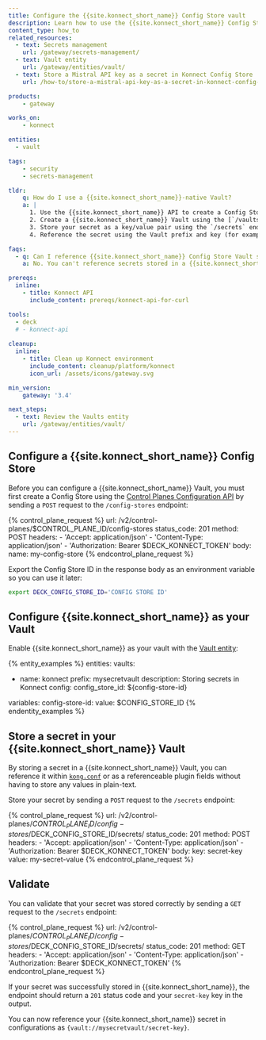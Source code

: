 ```yaml
---
title: Configure the {{site.konnect_short_name}} Config Store vault
description: Learn how to use the {{site.konnect_short_name}} Config Store vault.
content_type: how_to
related_resources:
  - text: Secrets management
    url: /gateway/secrets-management/
  - text: Vault entity
    url: /gateway/entities/vault/
  - text: Store a Mistral API key as a secret in Konnect Config Store
    url: /how-to/store-a-mistral-api-key-as-a-secret-in-konnect-config-store/

products:
    - gateway

works_on:
    - konnect

entities: 
  - vault

tags:
    - security
    - secrets-management

tldr:
    q: How do I use a {{site.konnect_short_name}}-native Vault?
    a: |
      1. Use the {{site.konnect_short_name}} API to create a Config Store using the `/config-stores` endpoint.
      2. Create a {{site.konnect_short_name}} Vault using the [`/vaults/` endpoint](/api/konnect/control-planes-config/v2/#/operations/create-vault).
      3. Store your secret as a key/value pair using the `/secrets` endpoint. 
      4. Reference the secret using the Vault prefix and key (for example: `{vault://mysecretvault/secret-key}`).

faqs:
  - q: Can I reference {{site.konnect_short_name}} Config Store Vault secrets in `kong.conf`?
    a: No. You can't reference secrets stored in a {{site.konnect_short_name}} Config Store Vault in `kong.conf` because {{site.konnect_short_name}} resolves the secret after {{site.base_gateway}} connects to the control plane. For more information about the fields you can reference as secrets, see [What can be stored as a secret?](/gateway/entities/vault/#what-can-be-stored-as-a-secret).

prereqs:
  inline:
    - title: Konnect API
      include_content: prereqs/konnect-api-for-curl

tools:
  - deck
  # - konnect-api
 
cleanup:
  inline:
    - title: Clean up Konnect environment
      include_content: cleanup/platform/konnect
      icon_url: /assets/icons/gateway.svg

min_version:
    gateway: '3.4'

next_steps:
  - text: Review the Vaults entity
    url: /gateway/entities/vault/
---
```


## Configure a {{site.konnect_short_name}} Config Store

Before you can configure a {{site.konnect_short_name}} Vault, you must first create a Config Store using the [Control Planes Configuration API](/api/konnect/control-planes-config/v2/#/) by sending a `POST` request to the `/config-stores` endpoint:

<!--vale off-->
{% control_plane_request %}
url: /v2/control-planes/$CONTROL_PLANE_ID/config-stores
status_code: 201
method: POST
headers:
    - 'Accept: application/json'
    - 'Content-Type: application/json'
    - 'Authorization: Bearer $DECK_KONNECT_TOKEN'
body:
    name: my-config-store
{% endcontrol_plane_request %}
<!--vale on-->

Export the Config Store ID in the response body as an environment variable so you can use it later:

```sh
export DECK_CONFIG_STORE_ID='CONFIG STORE ID'
```

## Configure {{site.konnect_short_name}} as your Vault

Enable {{site.konnect_short_name}} as your vault with the [Vault entity](/gateway/entities/vault/):

{% entity_examples %}
entities:
  vaults:
  - name: konnect
    prefix: mysecretvault
    description: Storing secrets in Konnect
    config:
      config_store_id: ${config-store-id}

variables:
  config-store-id:
    value: $CONFIG_STORE_ID
{% endentity_examples %}


## Store a secret in your {{site.konnect_short_name}} Vault

By storing a secret in a {{site.konnect_short_name}} Vault, you can reference it within [`kong.conf`](/gateway/manage-kong-conf/) or as a referenceable plugin fields without having to store any values in plain-text.

Store your secret by sending a `POST` request to the `/secrets` endpoint:

<!--vale off-->
{% control_plane_request %}
url: /v2/control-planes/$CONTROL_PLANE_ID/config-stores/$DECK_CONFIG_STORE_ID/secrets/
status_code: 201
method: POST
headers:
    - 'Accept: application/json'
    - 'Content-Type: application/json'
    - 'Authorization: Bearer $DECK_KONNECT_TOKEN'
body:
    key: secret-key
    value: my-secret-value
{% endcontrol_plane_request %}
<!--vale on-->

## Validate

You can validate that your secret was stored correctly by sending a `GET` request to the `/secrets` endpoint:

<!--vale off-->
{% control_plane_request %}
url: /v2/control-planes/$CONTROL_PLANE_ID/config-stores/$DECK_CONFIG_STORE_ID/secrets/
status_code: 201
method: GET
headers:
    - 'Accept: application/json'
    - 'Content-Type: application/json'
    - 'Authorization: Bearer $DECK_KONNECT_TOKEN'
{% endcontrol_plane_request %}
<!--vale on-->

If your secret was successfully stored in {{site.konnect_short_name}}, the endpoint should return a `201` status code and your `secret-key` key in the output.

You can now reference your {{site.konnect_short_name}} secret in configurations as `{vault://mysecretvault/secret-key}`.